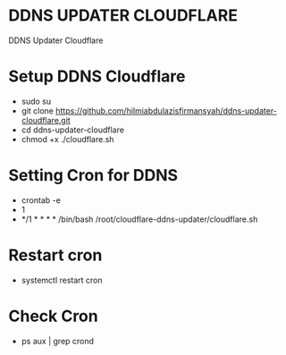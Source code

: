 # DDNS UPDATER CLOUDFLARE
DDNS Updater Cloudflare

# Setup DDNS Cloudflare
- sudo su
 - git clone https://github.com/hilmiabdulazisfirmansyah/ddns-updater-cloudflare.git
 - cd ddns-updater-cloudflare
 - chmod +x ./cloudflare.sh

# Setting Cron for DDNS
 - crontab -e
 - 1
 - */1 * * * * /bin/bash /root/cloudflare-ddns-updater/cloudflare.sh

# Restart cron
  - systemctl restart cron

# Check Cron
- ps aux | grep crond
